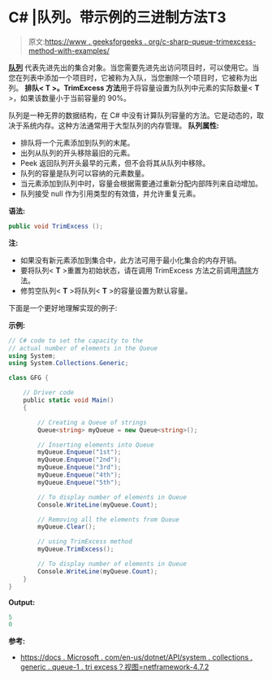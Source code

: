 # C# |队列<t>。带示例的三进制方法</t>T3

> 原文:[https://www . geeksforgeeks . org/c-sharp-queue-trimexcess-method-with-examples/](https://www.geeksforgeeks.org/c-sharp-queue-trimexcess-method-with-examples/)

**[队列](https://www.geeksforgeeks.org/queue-data-structure/)** 代表先进先出的集合对象。当您需要先进先出访问项目时，可以使用它。当您在列表中添加一个项目时，它被称为入队，当您删除一个项目时，它被称为出列。
**排队< T >。TrimExcess 方法**用于将容量设置为队列中元素的实际数量< **T** >，如果该数量小于当前容量的 90%。

队列是一种无界的数据结构，在 C# 中没有计算队列容量的方法。它是动态的，取决于系统内存。这种方法通常用于大型队列的内存管理。
**队列属性:**

*   排队将一个元素添加到队列的末尾。
*   出列从队列的开头移除最旧的元素。
*   Peek 返回队列开头最早的元素，但不会将其从队列中移除。
*   队列的容量是队列可以容纳的元素数量。
*   当元素添加到队列中时，容量会根据需要通过重新分配内部阵列来自动增加。
*   队列接受 null 作为引用类型的有效值，并允许重复元素。

**语法:**

```cs
public void TrimExcess ();

```

**注:**

*   如果没有新元素添加到集合中，此方法可用于最小化集合的内存开销。
*   要将队列< **T** >重置为初始状态，请在调用 TrimExcess 方法之前调用[清除](https://www.geeksforgeeks.org/c-remove-all-objects-from-the-queue/)方法。
*   修剪空队列< **T** >将队列< **T** >的容量设置为默认容量。

下面是一个更好地理解实现的例子:

**示例:**

```cs
// C# code to set the capacity to the
// actual number of elements in the Queue
using System;
using System.Collections.Generic;

class GFG {

    // Driver code
    public static void Main()
    {

        // Creating a Queue of strings
        Queue<string> myQueue = new Queue<string>();

        // Inserting elements into Queue
        myQueue.Enqueue("1st");
        myQueue.Enqueue("2nd");
        myQueue.Enqueue("3rd");
        myQueue.Enqueue("4th");
        myQueue.Enqueue("5th");

        // To display number of elements in Queue
        Console.WriteLine(myQueue.Count);

        // Removing all the elements from Queue
        myQueue.Clear();

        // using TrimExcess method
        myQueue.TrimExcess();

        // To display number of elements in Queue
        Console.WriteLine(myQueue.Count);
    }
}
```

**Output:**

```cs
5
0

```

**参考:**

*   [https://docs . Microsoft . com/en-us/dotnet/API/system . collections . generic . queue-1 . tri excess？视图=netframework-4.7.2](https://docs.microsoft.com/en-us/dotnet/api/system.collections.generic.queue-1.trimexcess?view=netframework-4.7.2)